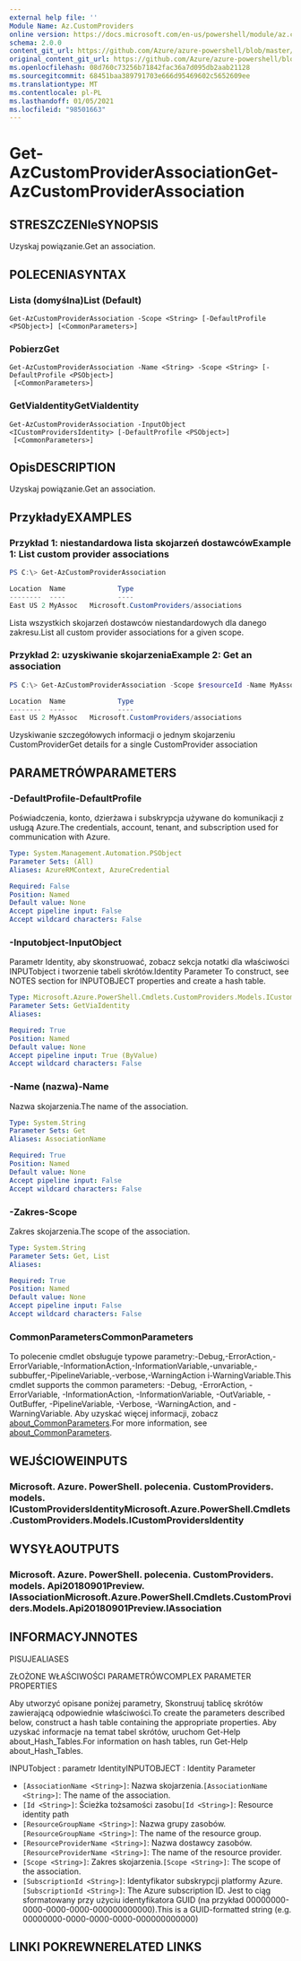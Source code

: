 ```yaml
---
external help file: ''
Module Name: Az.CustomProviders
online version: https://docs.microsoft.com/en-us/powershell/module/az.customproviders/get-azcustomproviderassociation
schema: 2.0.0
content_git_url: https://github.com/Azure/azure-powershell/blob/master/src/CustomProviders/help/Get-AzCustomProviderAssociation.md
original_content_git_url: https://github.com/Azure/azure-powershell/blob/master/src/CustomProviders/help/Get-AzCustomProviderAssociation.md
ms.openlocfilehash: 08d760c73256b71842fac36a7d095db2aab21128
ms.sourcegitcommit: 68451baa389791703e666d95469602c5652609ee
ms.translationtype: MT
ms.contentlocale: pl-PL
ms.lasthandoff: 01/05/2021
ms.locfileid: "98501663"
---
```

# <span data-ttu-id="1edc6-101">Get-AzCustomProviderAssociation</span><span class="sxs-lookup"><span data-stu-id="1edc6-101">Get-AzCustomProviderAssociation</span></span>

## <span data-ttu-id="1edc6-102">STRESZCZENIe</span><span class="sxs-lookup"><span data-stu-id="1edc6-102">SYNOPSIS</span></span>
<span data-ttu-id="1edc6-103">Uzyskaj powiązanie.</span><span class="sxs-lookup"><span data-stu-id="1edc6-103">Get an association.</span></span>

## <span data-ttu-id="1edc6-104">POLECENIA</span><span class="sxs-lookup"><span data-stu-id="1edc6-104">SYNTAX</span></span>

### <span data-ttu-id="1edc6-105">Lista (domyślna)</span><span class="sxs-lookup"><span data-stu-id="1edc6-105">List (Default)</span></span>
```
Get-AzCustomProviderAssociation -Scope <String> [-DefaultProfile <PSObject>] [<CommonParameters>]
```

### <span data-ttu-id="1edc6-106">Pobierz</span><span class="sxs-lookup"><span data-stu-id="1edc6-106">Get</span></span>
```
Get-AzCustomProviderAssociation -Name <String> -Scope <String> [-DefaultProfile <PSObject>]
 [<CommonParameters>]
```

### <span data-ttu-id="1edc6-107">GetViaIdentity</span><span class="sxs-lookup"><span data-stu-id="1edc6-107">GetViaIdentity</span></span>
```
Get-AzCustomProviderAssociation -InputObject <ICustomProvidersIdentity> [-DefaultProfile <PSObject>]
 [<CommonParameters>]
```

## <span data-ttu-id="1edc6-108">Opis</span><span class="sxs-lookup"><span data-stu-id="1edc6-108">DESCRIPTION</span></span>
<span data-ttu-id="1edc6-109">Uzyskaj powiązanie.</span><span class="sxs-lookup"><span data-stu-id="1edc6-109">Get an association.</span></span>

## <span data-ttu-id="1edc6-110">Przykłady</span><span class="sxs-lookup"><span data-stu-id="1edc6-110">EXAMPLES</span></span>

### <span data-ttu-id="1edc6-111">Przykład 1: niestandardowa lista skojarzeń dostawców</span><span class="sxs-lookup"><span data-stu-id="1edc6-111">Example 1: List custom provider associations</span></span>
```powershell
PS C:\> Get-AzCustomProviderAssociation

Location  Name             Type
--------  ----             ----
East US 2 MyAssoc   Microsoft.CustomProviders/associations
```

<span data-ttu-id="1edc6-112">Lista wszystkich skojarzeń dostawców niestandardowych dla danego zakresu.</span><span class="sxs-lookup"><span data-stu-id="1edc6-112">List all custom provider associations for a given scope.</span></span>

### <span data-ttu-id="1edc6-113">Przykład 2: uzyskiwanie skojarzenia</span><span class="sxs-lookup"><span data-stu-id="1edc6-113">Example 2: Get an association</span></span>
```powershell
PS C:\> Get-AzCustomProviderAssociation -Scope $resourceId -Name MyAssoc

Location  Name             Type
--------  ----             ----
East US 2 MyAssoc   Microsoft.CustomProviders/associations
```

<span data-ttu-id="1edc6-114">Uzyskiwanie szczegółowych informacji o jednym skojarzeniu CustomProvider</span><span class="sxs-lookup"><span data-stu-id="1edc6-114">Get details for a single CustomProvider association</span></span>

## <span data-ttu-id="1edc6-115">PARAMETRÓW</span><span class="sxs-lookup"><span data-stu-id="1edc6-115">PARAMETERS</span></span>

### <span data-ttu-id="1edc6-116">-DefaultProfile</span><span class="sxs-lookup"><span data-stu-id="1edc6-116">-DefaultProfile</span></span>
<span data-ttu-id="1edc6-117">Poświadczenia, konto, dzierżawa i subskrypcja używane do komunikacji z usługą Azure.</span><span class="sxs-lookup"><span data-stu-id="1edc6-117">The credentials, account, tenant, and subscription used for communication with Azure.</span></span>

```yaml
Type: System.Management.Automation.PSObject
Parameter Sets: (All)
Aliases: AzureRMContext, AzureCredential

Required: False
Position: Named
Default value: None
Accept pipeline input: False
Accept wildcard characters: False
```

### <span data-ttu-id="1edc6-118">-Inputobject</span><span class="sxs-lookup"><span data-stu-id="1edc6-118">-InputObject</span></span>
<span data-ttu-id="1edc6-119">Parametr Identity, aby skonstruować, zobacz sekcja notatki dla właściwości INPUTobject i tworzenie tabeli skrótów.</span><span class="sxs-lookup"><span data-stu-id="1edc6-119">Identity Parameter To construct, see NOTES section for INPUTOBJECT properties and create a hash table.</span></span>

```yaml
Type: Microsoft.Azure.PowerShell.Cmdlets.CustomProviders.Models.ICustomProvidersIdentity
Parameter Sets: GetViaIdentity
Aliases:

Required: True
Position: Named
Default value: None
Accept pipeline input: True (ByValue)
Accept wildcard characters: False
```

### <span data-ttu-id="1edc6-120">-Name (nazwa)</span><span class="sxs-lookup"><span data-stu-id="1edc6-120">-Name</span></span>
<span data-ttu-id="1edc6-121">Nazwa skojarzenia.</span><span class="sxs-lookup"><span data-stu-id="1edc6-121">The name of the association.</span></span>

```yaml
Type: System.String
Parameter Sets: Get
Aliases: AssociationName

Required: True
Position: Named
Default value: None
Accept pipeline input: False
Accept wildcard characters: False
```

### <span data-ttu-id="1edc6-122">-Zakres</span><span class="sxs-lookup"><span data-stu-id="1edc6-122">-Scope</span></span>
<span data-ttu-id="1edc6-123">Zakres skojarzenia.</span><span class="sxs-lookup"><span data-stu-id="1edc6-123">The scope of the association.</span></span>

```yaml
Type: System.String
Parameter Sets: Get, List
Aliases:

Required: True
Position: Named
Default value: None
Accept pipeline input: False
Accept wildcard characters: False
```

### <span data-ttu-id="1edc6-124">CommonParameters</span><span class="sxs-lookup"><span data-stu-id="1edc6-124">CommonParameters</span></span>
<span data-ttu-id="1edc6-125">To polecenie cmdlet obsługuje typowe parametry:-Debug,-ErrorAction,-ErrorVariable,-InformationAction,-InformationVariable,-unvariable,-subbuffer,-PipelineVariable,-verbose,-WarningAction i-WarningVariable.</span><span class="sxs-lookup"><span data-stu-id="1edc6-125">This cmdlet supports the common parameters: -Debug, -ErrorAction, -ErrorVariable, -InformationAction, -InformationVariable, -OutVariable, -OutBuffer, -PipelineVariable, -Verbose, -WarningAction, and -WarningVariable.</span></span> <span data-ttu-id="1edc6-126">Aby uzyskać więcej informacji, zobacz [about_CommonParameters](http://go.microsoft.com/fwlink/?LinkID=113216).</span><span class="sxs-lookup"><span data-stu-id="1edc6-126">For more information, see [about_CommonParameters](http://go.microsoft.com/fwlink/?LinkID=113216).</span></span>

## <span data-ttu-id="1edc6-127">WEJŚCIOWE</span><span class="sxs-lookup"><span data-stu-id="1edc6-127">INPUTS</span></span>

### <span data-ttu-id="1edc6-128">Microsoft. Azure. PowerShell. polecenia. CustomProviders. models. ICustomProvidersIdentity</span><span class="sxs-lookup"><span data-stu-id="1edc6-128">Microsoft.Azure.PowerShell.Cmdlets.CustomProviders.Models.ICustomProvidersIdentity</span></span>

## <span data-ttu-id="1edc6-129">WYSYŁA</span><span class="sxs-lookup"><span data-stu-id="1edc6-129">OUTPUTS</span></span>

### <span data-ttu-id="1edc6-130">Microsoft. Azure. PowerShell. polecenia. CustomProviders. models. Api20180901Preview. IAssociation</span><span class="sxs-lookup"><span data-stu-id="1edc6-130">Microsoft.Azure.PowerShell.Cmdlets.CustomProviders.Models.Api20180901Preview.IAssociation</span></span>

## <span data-ttu-id="1edc6-131">INFORMACYJN</span><span class="sxs-lookup"><span data-stu-id="1edc6-131">NOTES</span></span>

<span data-ttu-id="1edc6-132">PISUJE</span><span class="sxs-lookup"><span data-stu-id="1edc6-132">ALIASES</span></span>

<span data-ttu-id="1edc6-133">ZŁOŻONE WŁAŚCIWOŚCI PARAMETRÓW</span><span class="sxs-lookup"><span data-stu-id="1edc6-133">COMPLEX PARAMETER PROPERTIES</span></span>

<span data-ttu-id="1edc6-134">Aby utworzyć opisane poniżej parametry, Skonstruuj tablicę skrótów zawierającą odpowiednie właściwości.</span><span class="sxs-lookup"><span data-stu-id="1edc6-134">To create the parameters described below, construct a hash table containing the appropriate properties.</span></span> <span data-ttu-id="1edc6-135">Aby uzyskać informacje na temat tabel skrótów, uruchom Get-Help about_Hash_Tables.</span><span class="sxs-lookup"><span data-stu-id="1edc6-135">For information on hash tables, run Get-Help about_Hash_Tables.</span></span>


<span data-ttu-id="1edc6-136">INPUTobject <ICustomProvidersIdentity> : parametr Identity</span><span class="sxs-lookup"><span data-stu-id="1edc6-136">INPUTOBJECT <ICustomProvidersIdentity>: Identity Parameter</span></span>
  - <span data-ttu-id="1edc6-137">`[AssociationName <String>]`: Nazwa skojarzenia.</span><span class="sxs-lookup"><span data-stu-id="1edc6-137">`[AssociationName <String>]`: The name of the association.</span></span>
  - <span data-ttu-id="1edc6-138">`[Id <String>]`: Ścieżka tożsamości zasobu</span><span class="sxs-lookup"><span data-stu-id="1edc6-138">`[Id <String>]`: Resource identity path</span></span>
  - <span data-ttu-id="1edc6-139">`[ResourceGroupName <String>]`: Nazwa grupy zasobów.</span><span class="sxs-lookup"><span data-stu-id="1edc6-139">`[ResourceGroupName <String>]`: The name of the resource group.</span></span>
  - <span data-ttu-id="1edc6-140">`[ResourceProviderName <String>]`: Nazwa dostawcy zasobów.</span><span class="sxs-lookup"><span data-stu-id="1edc6-140">`[ResourceProviderName <String>]`: The name of the resource provider.</span></span>
  - <span data-ttu-id="1edc6-141">`[Scope <String>]`: Zakres skojarzenia.</span><span class="sxs-lookup"><span data-stu-id="1edc6-141">`[Scope <String>]`: The scope of the association.</span></span>
  - <span data-ttu-id="1edc6-142">`[SubscriptionId <String>]`: Identyfikator subskrypcji platformy Azure.</span><span class="sxs-lookup"><span data-stu-id="1edc6-142">`[SubscriptionId <String>]`: The Azure subscription ID.</span></span> <span data-ttu-id="1edc6-143">Jest to ciąg sformatowany przy użyciu identyfikatora GUID (na przykład 00000000-0000-0000-0000-000000000000).</span><span class="sxs-lookup"><span data-stu-id="1edc6-143">This is a GUID-formatted string (e.g. 00000000-0000-0000-0000-000000000000)</span></span>

## <span data-ttu-id="1edc6-144">LINKI POKREWNE</span><span class="sxs-lookup"><span data-stu-id="1edc6-144">RELATED LINKS</span></span>

